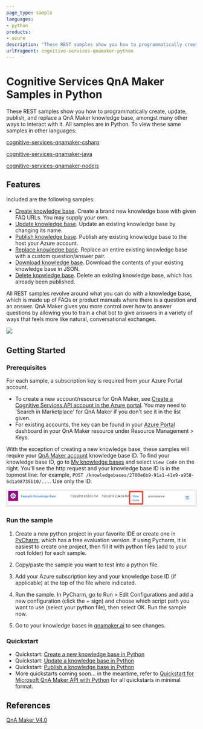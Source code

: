 ```yaml
---
page_type: sample
languages:
- python
products:
- azure
description: "These REST samples show you how to programmatically create,"
urlFragment: cognitive-services-qnamaker-python
---
```


# Cognitive Services QnA Maker Samples in Python

These REST samples show you how to programmatically create, update, publish, and replace a QnA Maker knowledge base, amongst many other ways to interact with it. All samples are in Python. To view these same samples in other languages:

[cognitive-services-qnamaker-csharp](https://github.com/Azure-Samples/cognitive-services-qnamaker-csharp)

[cognitive-services-qnamaker-java](https://github.com/Azure-Samples/cognitive-services-qnamaker-java)

[cognitive-services-qnamaker-nodejs](https://github.com/Azure-Samples/cognitive-services-qnamaker-nodejs)


## Features

Included are the following samples:

* [Create knowledge base](https://github.com/Azure-Samples/cognitive-services-qnamaker-python/blob/master/create-new-knowledge-base.py). Create a brand new knowledge base with given FAQ URLs. You may supply your own.
* [Update knowledge base](https://github.com/Azure-Samples/cognitive-services-qnamaker-python/blob/master/update-knowledge-base.py). Update an existing knowledge base by changing its name.
* [Publish knowledge base](https://github.com/Azure-Samples/cognitive-services-qnamaker-python/blob/master/publish-knowledge-base.py). Publish any existing knowledge base to the host your Azure account.
* [Replace knowledge base](https://github.com/Azure-Samples/cognitive-services-qnamaker-python/blob/master/replace-knowledge-base.py). Replace an entire existing knowledge base with a custom question/answer pair.
* [Download knowledge base](https://github.com/Azure-Samples/cognitive-services-qnamaker-python/blob/master/download-knowledge-base.py). Download the contents of your existing knowledge base in JSON.
* [Delete knowledge base](https://github.com/Azure-Samples/cognitive-services-qnamaker-python/blob/master/delete-knowledge-base.py). Delete an existing knowledge base, which has already been published.

All REST samples revolve around what you can do with a knowledge base, which is made up of FAQs or product manuals where there is a question and an answer. QnA Maker gives you more control over how to answer questions by allowing you to train a chat bot to give answers in a variety of ways that feels more like natural, conversational exchanges.

<img src="https://docs.microsoft.com/en-us/azure/cognitive-services/qnamaker/media/botFrameworkArch.png" width="700">

## Getting Started

### Prerequisites

For each sample, a subscription key is required from your Azure Portal account. 
* To create a new account/resource for QnA Maker, see [Create a Cognitive Services API account in the Azure portal](https://docs.microsoft.com/en-us/azure/cognitive-services/cognitive-services-apis-create-account). You may need to 'Search in Marketplace' for QnA Maker if you don't see it in the list given.  
* For existing accounts, the key can be found in your [Azure Portal](https://ms.portal.azure.com/) dashboard in your QnA Maker resource under Resource Management > Keys. 

With the exception of creating a new knowledge base, these samples will require your [QnA Maker account](https://www.qnamaker.ai/Home/MyServices) knowledge base ID. To find your knowledge base ID, go to [My knowledge bases](https://www.qnamaker.ai/Home/MyServices) and select `View Code` on the right. You'll see the http request and your knowledge base ID is in the topmost line: for example, `POST /knowledgebases/2700e6b9-91a1-41e9-a958-6d1a98735b10/...`. Use only the ID.

<img src="find-kb-id.png">

### Run the sample

1. Create a new python project in your favorite IDE or create one in [PyCharm](https://www.jetbrains.com/pycharm/), which has a free evaluation version. If using Pycharm, it is easiest to create one project, then fill it with python files (add to your root folder) for each sample.

1. Copy/paste the sample you want to test into a python file.

1. Add your Azure subscription key and your knowledge base ID (if applicable) at the top of the file where indicated.

1. Run the sample. In PyCharm, go to Run > Edit Configurations and add a new configuration (click the + sign) and choose which script path you want to use (select your python file), then select OK. Run the sample now.

1. Go to your knowledge bases in [qnamaker.ai](https://www.qnamaker.ai/Home/MyServices) to see changes.

### Quickstart

* Quickstart: [Create a new knowledge base in Python](https://docs.microsoft.com/en-us/azure/cognitive-services/qnamaker/quickstarts/create-new-kb-python)
* Quickstart: [Update a knowledge base in Python](https://docs.microsoft.com/en-us/azure/cognitive-services/qnamaker/quickstarts/update-kb-python)
* Quickstart: [Publish a knowledge base in Python](https://docs.microsoft.com/en-us/azure/cognitive-services/qnamaker/quickstarts/publish-kb-python)
* More quickstarts coming soon... in the meantime, refer to [Quickstart for Microsoft QnA Maker API with Python](https://docs.microsoft.com/en-us/azure/cognitive-services/qnamaker/quickstarts/python) for all quickstarts in minimal format.

## References

[QnA Maker V4.0](https://westus.dev.cognitive.microsoft.com/docs/services/5a93fcf85b4ccd136866eb37/operations/5ac266295b4ccd1554da75ff)
